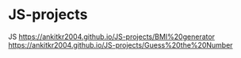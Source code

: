 # JS-projects
JS
https://ankitkr2004.github.io/JS-projects/BMI%20generator
https://ankitkr2004.github.io/JS-projects/Guess%20the%20Number
